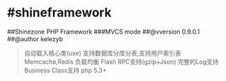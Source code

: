 #shineframework
==============

##Shinezone PHP Framework
###MVCS mode
##@vversion 0.9.0.1
##@author kelezyb

>自动载入核心类(use)
>支持数据库分库分表,支持用户索引表
>Memcache,Redis 负载均衡
>Flash RPC支持(gzip+Json)
>完整的Log支持
>Business Class支持
>php 5.3+
